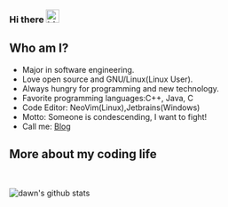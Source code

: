### Hi there <img src="https://user-images.githubusercontent.com/1303154/88677602-1635ba80-d120-11ea-84d8-d263ba5fc3c0.gif" width="24px" alt="hi">

## Who am I?

- Major in software engineering.
- Love open source and GNU/Linux(Linux User).
- Always hungry for programming and new technology.
- Favorite programming languages:C++, Java, C
- Code Editor: NeoVim(Linux),Jetbrains(Windows)
- Motto: Someone is condescending, I want to fight!
- Call me: [Blog](http://dawnsinky.github.io)

## More about my coding life
<br>
<!--
![Top Langs](https://github-readme-stats.vercel.app/api/top-langs/?username=dawnsinky&layout=compact&hide=css,html)
-->

![dawn's github stats](https://github-readme-stats.vercel.app/api?username=dawnsinky&count_private=true&show_icons=true&theme=nord)
